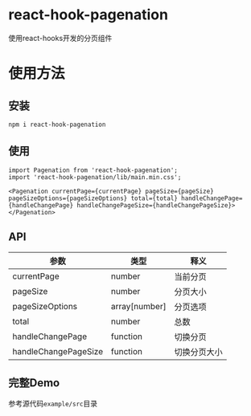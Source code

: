 # react-hook-pagenation
使用react-hooks开发的分页组件

# 使用方法

## 安装

```
npm i react-hook-pagenation
```
## 使用
```
import Pagenation from 'react-hook-pagenation';
import 'react-hook-pagenation/lib/main.min.css';

<Pagenation currentPage={currentPage} pageSize={pageSize} pageSizeOptions={pageSizeOptions} total={total} handleChangePage={handleChangePage} handleChangePageSize={handleChangePageSize}></Pagenation>
```
## API
|参数|类型|释义|
|--------|-------|------|
|currentPage|number|当前分页|
|pageSize|number|分页大小|
|pageSizeOptions|array[number]|分页选项|
|total|number|总数|
|handleChangePage|function|切换分页|
|handleChangePageSize|function|切换分页大小|

## 完整Demo
参考源代码`example/src`目录